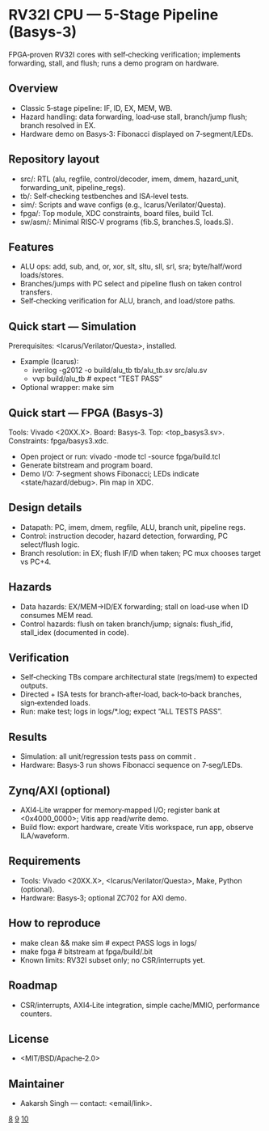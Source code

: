 

# RV32I CPU —  5-Stage Pipeline (Basys-3)

FPGA‑proven RV32I cores with self‑checking verification; implements forwarding, stall, and flush; runs a demo program on hardware.

## Overview
- Classic 5‑stage pipeline: IF, ID, EX, MEM, WB.
- Hazard handling: data forwarding, load‑use stall, branch/jump flush; branch resolved in EX.
- Hardware demo on Basys‑3: Fibonacci displayed on 7‑segment/LEDs.

## Repository layout
- src/: RTL (alu, regfile, control/decoder, imem, dmem, hazard_unit, forwarding_unit, pipeline_regs).
- tb/: Self‑checking testbenches and ISA‑level tests.
- sim/: Scripts and wave configs (e.g., Icarus/Verilator/Questa).
- fpga/: Top module, XDC constraints, board files, build Tcl.
- sw/asm/: Minimal RISC‑V programs (fib.S, branches.S, loads.S).

## Features
- ALU ops: add, sub, and, or, xor, slt, sltu, sll, srl, sra; byte/half/word loads/stores.
- Branches/jumps with PC select and pipeline flush on taken control transfers.
- Self‑checking verification for ALU, branch, and load/store paths.

## Quick start — Simulation
Prerequisites: <Icarus/Verilator/Questa>, <Make> installed.
- Example (Icarus):
  - iverilog -g2012 -o build/alu_tb tb/alu_tb.sv src/alu.sv
  - vvp build/alu_tb  # expect “TEST PASS”
- Optional wrapper: make sim

## Quick start — FPGA (Basys‑3)
Tools: Vivado <20XX.X>. Board: Basys‑3. Top: <top_basys3.sv>. Constraints: fpga/basys3.xdc.
- Open project or run: vivado -mode tcl -source fpga/build.tcl
- Generate bitstream and program board.
- Demo I/O: 7‑segment shows Fibonacci; LEDs indicate <state/hazard/debug>. Pin map in XDC.

## Design details
- Datapath: PC, imem, dmem, regfile, ALU, branch unit, pipeline regs.
- Control: instruction decoder, hazard detection, forwarding, PC select/flush logic.
- Branch resolution: in EX; flush IF/ID when taken; PC mux chooses target vs PC+4.

## Hazards
- Data hazards: EX/MEM→ID/EX forwarding; stall on load‑use when ID consumes MEM read.
- Control hazards: flush on taken branch/jump; signals: flush_ifid, stall_idex (documented in code).

## Verification
- Self‑checking TBs compare architectural state (regs/mem) to expected outputs.
- Directed + ISA tests for branch‑after‑load, back‑to‑back branches, sign‑extended loads.
- Run: make test; logs in logs/*.log; expect “ALL TESTS PASS”.

## Results
- Simulation: all unit/regression tests pass on commit <hash>.
- Hardware: Basys‑3 run shows Fibonacci sequence on 7‑seg/LEDs.

## Zynq/AXI (optional)
- AXI4‑Lite wrapper for memory‑mapped I/O; register bank at <0x4000_0000>; Vitis app read/write demo.
- Build flow: export hardware, create Vitis workspace, run app, observe ILA/waveform.

## Requirements
- Tools: Vivado <20XX.X>, <Icarus/Verilator/Questa>, Make, Python (optional).
- Hardware: Basys‑3; optional ZC702 for AXI demo.

## How to reproduce
- make clean && make sim  # expect PASS logs in logs/
- make fpga               # bitstream at fpga/build/<top>.bit
- Known limits: RV32I subset only; no CSR/interrupts yet.

## Roadmap
- CSR/interrupts, AXI4‑Lite integration, simple cache/MMIO, performance counters.

## License
- <MIT/BSD/Apache‑2.0>

## Maintainer
- Aakarsh Singh — contact: <email/link>.


[8](https://mygit.th-deg.de/sm11312/fpga_final_project/-/blob/ca7a0270d727bf82f28ce2cacd8ea8833a2744e6/README.md)
[9](https://gitlab.inesctec.pt/agrob/public/custom-dl-model-fpga-zcu104/-/blob/master/README.md)
[10](https://git.uni-paderborn.de/pc2-ci/fpga/HPCC_FPGA/-/blob/v0.5.1/README.md)
